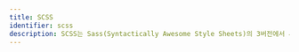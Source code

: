 ```yaml
---
title: SCSS
identifier: scss
description: SCSS는 Sass(Syntactically Awesome Style Sheets)의 3버전에서 새롭게 등장한 문법 체계로써 기존 CSS 문법 체계를 계승하면서 Sass의 기능을 사용할 수 있는 장점이 있습니다.
---
```

